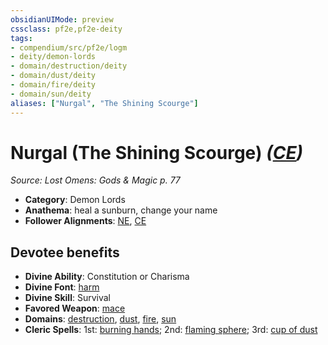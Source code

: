 ```yaml
---
obsidianUIMode: preview
cssclass: pf2e,pf2e-deity
tags:
- compendium/src/pf2e/logm
- deity/demon-lords
- domain/destruction/deity
- domain/dust/deity
- domain/fire/deity
- domain/sun/deity
aliases: ["Nurgal", "The Shining Scourge"]
---
```

# Nurgal (The Shining Scourge) *([CE](../../../Rules/traits/chaotic-evil-b1.md))*  
*Source: Lost Omens: Gods & Magic p. 77*  

- **Category**: Demon Lords
- **Anathema**: heal a sunburn, change your name
- **Follower Alignments**: [NE](../../../Rules/traits/neutral-evil-b1.md), [CE](../../../Rules/traits/chaotic-evil-b1.md)

## Devotee benefits

- **Divine Ability**: Constitution or Charisma
- **Divine Font**: [harm](../../spells/harm.md)
- **Divine Skill**: Survival
- **Favored Weapon**: [mace](../../equipment/items/mace.md)
- **Domains**: [destruction](../domains.md#Destruction), [dust](../domains.md#Dust), [fire](../domains.md#Fire), [sun](../domains.md#Sun)
- **Cleric Spells**: 1st: [burning hands](../../spells/burning-hands.md); 2nd: [flaming sphere](../../spells/flaming-sphere.md); 3rd: [cup of dust](../../spells/cup-of-dust-logm.md)